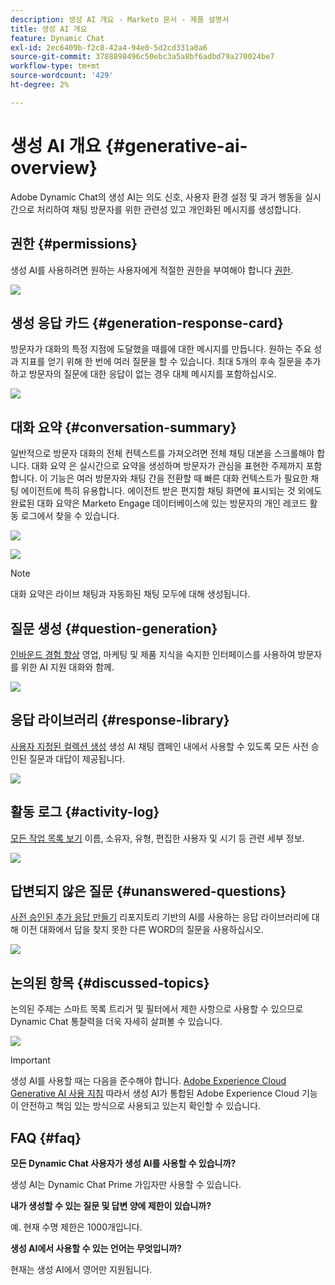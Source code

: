```yaml
---
description: 생성 AI 개요 - Marketo 문서 - 제품 설명서
title: 생성 AI 개요
feature: Dynamic Chat
exl-id: 2ec6409b-f2c8-42a4-94e0-5d2cd331a0a6
source-git-commit: 3788898496c50ebc3a5a8bf6adbd79a270024be7
workflow-type: tm+mt
source-wordcount: '429'
ht-degree: 2%

---
```


# 생성 AI 개요 {#generative-ai-overview}

Adobe Dynamic Chat의 생성 AI는 의도 신호, 사용자 환경 설정 및 과거 행동을 실시간으로 처리하여 채팅 방문자를 위한 관련성 있고 개인화된 메시지를 생성합니다.

## 권한 {#permissions}

생성 AI를 사용하려면 원하는 사용자에게 적절한 권한을 부여해야 합니다 [권한](/help/marketo/product-docs/demand-generation/dynamic-chat/setup-and-configuration/permissions.md).

![](assets/generative-ai-overview-1.png)

## 생성 응답 카드 {#generation-response-card}

방문자가 대화의 특정 지점에 도달했을 때를에 대한 메시지를 만듭니다. 원하는 주요 성과 지표를 얻기 위해 한 번에 여러 질문을 할 수 있습니다. 최대 5개의 후속 질문을 추가하고 방문자의 질문에 대한 응답이 없는 경우 대체 메시지를 포함하십시오.

![](assets/generative-ai-overview-2.png)

## 대화 요약 {#conversation-summary}

일반적으로 방문자 대화의 전체 컨텍스트를 가져오려면 전체 채팅 대본을 스크롤해야 합니다. 대화 요약 은 실시간으로 요약을 생성하며 방문자가 관심을 표현한 주제까지 포함합니다. 이 기능은 여러 방문자와 채팅 간을 전환할 때 빠른 대화 컨텍스트가 필요한 채팅 에이전트에 특히 유용합니다. 에이전트 받은 편지함 채팅 화면에 표시되는 것 외에도 완료된 대화 요약은 Marketo Engage 데이터베이스에 있는 방문자의 개인 레코드 활동 로그에서 찾을 수 있습니다.

![](assets/generative-ai-overview-3.png)

![](assets/generative-ai-overview-4.png)

>[!NOTE]
>
>대화 요약은 라이브 채팅과 자동화된 채팅 모두에 대해 생성됩니다.

## 질문 생성 {#question-generation}

[인바운드 경험 향상](/help/marketo/product-docs/demand-generation/dynamic-chat/generative-ai/question-generation.md) 영업, 마케팅 및 제품 지식을 숙지한 인터페이스를 사용하여 방문자를 위한 AI 지원 대화와 함께.

![](assets/generative-ai-overview-5.png)

## 응답 라이브러리 {#response-library}

[사용자 지정된 컬렉션 생성](/help/marketo/product-docs/demand-generation/dynamic-chat/generative-ai/response-library.md) 생성 AI 채팅 캠페인 내에서 사용할 수 있도록 모든 사전 승인된 질문과 대답이 제공됩니다.

![](assets/generative-ai-overview-6.png)

## 활동 로그 {#activity-log}

[모든 작업 목록 보기](/help/marketo/product-docs/demand-generation/dynamic-chat/generative-ai/activity-log.md) 이름, 소유자, 유형, 편집한 사용자 및 시기 등 관련 세부 정보.

![](assets/generative-ai-overview-7.png)

## 답변되지 않은 질문 {#unanswered-questions}

[사전 승인된 추가 응답 만들기](/help/marketo/product-docs/demand-generation/dynamic-chat/generative-ai/unanswered-questions.md) 리포지토리 기반의 AI를 사용하는 응답 라이브러리에 대해 이전 대화에서 답을 찾지 못한 다른 WORD의 질문을 사용하십시오.

![](assets/generative-ai-overview-8.png)

## 논의된 항목 {#discussed-topics}

논의된 주제는 스마트 목록 트리거 및 필터에서 제한 사항으로 사용할 수 있으므로 Dynamic Chat 통찰력을 더욱 자세히 살펴볼 수 있습니다.

![](assets/generative-ai-overview-9.png)

>[!IMPORTANT]
>
>생성 AI를 사용할 때는 다음을 준수해야 합니다. [Adobe Experience Cloud Generative AI 사용 지침](https://www.adobe.com/legal/licenses-terms/adobe-dx-gen-ai-user-guidelines.html) 따라서 생성 AI가 통합된 Adobe Experience Cloud 기능이 안전하고 책임 있는 방식으로 사용되고 있는지 확인할 수 있습니다.

## FAQ {#faq}

**모든 Dynamic Chat 사용자가 생성 AI를 사용할 수 있습니까?**

생성 AI는 Dynamic Chat Prime 가입자만 사용할 수 있습니다.

**내가 생성할 수 있는 질문 및 답변 양에 제한이 있습니까?**

예. 현재 수명 제한은 1000개입니다.

**생성 AI에서 사용할 수 있는 언어는 무엇입니까?**

현재는 생성 AI에서 영어만 지원됩니다.
